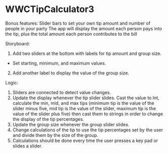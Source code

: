 # WWCTipCalculator3

Bonus features: Slider bars to set your own tip amount and number of people in your party
The app will display the amount each person pays into the tip, plus the total amount each person contributes to the bill

Storyboard:
1. Add two sliders at the bottom with labels for tip amount and group size.
* Set starting, minimum, and maximum values.
2. Add another label to display the value of the group size.

Logic:
1. Sliders are connected to detect value changes.
2. Update the display whenever the tip slider slides. Cast the value to Int, calculate the min, mid, and max tips (minimum tip is the value of the slider minus five, mid tip is the value of the slider, maximum tip is the value of the slider plus five) then cast them to strings in order to change the display of the tip percentages.
3. Update the group size whenever the group slider slides.
4. Change calculations of the tip to use the tip percentages set by the user and divide them by the size of the group.
5. Calculations should be done every time the user presses a key pad or slides a slider.
